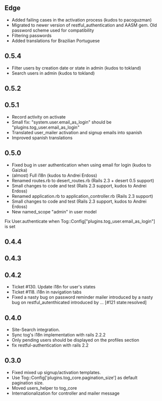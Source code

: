 Edge
----

* Added failing cases in the activation process (kudos to pacoguzman)
* Migrated to newer version of restful_authentication and AASM gem. Old password scheme used for compatibility
* Filtering passwords
* Added translations for Brazilian Portuguese

0.5.4
----

* Filter users by creation date or state in admin (kudos to tokland)
* Search users in admin (kudos to tokland)

0.5.2
----

0.5.1
----
* Record activity on activate
* Small fix: "system.user.email_as_login" should be "plugins.tog_user.email_as_login"
* Translated user_mailer activation and signup emails into spanish
* Improved spanish translations

0.5.0
----

* Fixed bug in user authentication when using email for login (kudos to Gaizka)
* (almost) Full i18n (kudos to Andrei Erdoss)
* Renamed routes.rb to desert_routes.rb (Rails 2.3 + desert 0.5 support)
* Small changes to code and test (Rails 2.3 support, kudos to Andrei Erdoss)
* Renamed application.rb to application_controller.rb (Rails 2.3 support)
* Small changes to code and test (Rails 2.3 support, kudos to Andrei Erdoss)
* New named_scope "admin" in user model


Fix User.authenticate when Tog::Config["plugins.tog_user.email_as_login"] 
is set

0.4.4
----

0.4.3
----

0.4.2
----
* Ticket #130. Update i18n for user's states
* Ticket #118. i18n in navigation tabs
* Fixed a nasty bug on password reminder mailer introduced by a nasty bug on restful_autenthicated introduced by ... [#121 state:resolved]

0.4.0
----
* Site-Search integration.
* Sync tog's i18n implementation with rails 2.2.2
* Only pending users should be displayed on the profiles section
* fix restful-authentication with rails 2.2

0.3.0
----
* Fixed mixed up signup/activation templates.
* Use Tog::Config['plugins.tog_core.pagination_size'] as default pagination size.
* Moved users_helper to tog_core
* Internationalization for controller and mailer message
